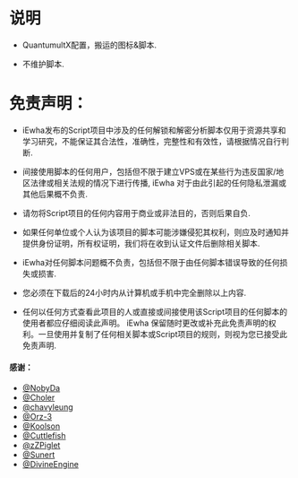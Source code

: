 # 说明
- QuantumultX配置，搬运的图标&脚本.

- 不维护脚本.

# 免责声明：

- iEwha发布的Script项目中涉及的任何解锁和解密分析脚本仅用于资源共享和学习研究，不能保证其合法性，准确性，完整性和有效性，请根据情况自行判断.

- 间接使用脚本的任何用户，包括但不限于建立VPS或在某些行为违反国家/地区法律或相关法规的情况下进行传播, iEwha 对于由此引起的任何隐私泄漏或其他后果概不负责.

- 请勿将Script项目的任何内容用于商业或非法目的，否则后果自负.

- 如果任何单位或个人认为该项目的脚本可能涉嫌侵犯其权利，则应及时通知并提供身份证明，所有权证明，我们将在收到认证文件后删除相关脚本.

- iEwha对任何脚本问题概不负责，包括但不限于由任何脚本错误导致的任何损失或损害.

- 您必须在下载后的24小时内从计算机或手机中完全删除以上内容.

- 任何以任何方式查看此项目的人或直接或间接使用该Script项目的任何脚本的使用者都应仔细阅读此声明。 iEwha 保留随时更改或补充此免责声明的权利。一旦使用并复制了任何相关脚本或Script项目的规则，则视为您已接受此免责声明.

#### 感谢：
 * [@NobyDa](https://github.com/NobyDa/Script/tree/master) 
 * [@Choler](https://github.com/Choler/Surge)
 * [@chavyleung](https://github.com/chavyleung)
 * [@Orz-3](https://github.com/Orz-3)
 * [@Koolson](https://github.com/Koolson/Qure)
 * [@Cuttlefish](https://github.com/ddgksf2013/Cuttlefish)
 * [@zZPiglet](https://github.com/zZPiglet/Task/tree/master)
 * [@Sunert](https://github.com/Sunert/Script/tree/master)
 * [@DivineEngine](https://github.com/DivineEngine/Profiles/tree/master)

